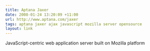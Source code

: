```yaml
---
title: Aptana Jaxer
date: 2008-01-24 13:20:09 +11:00
url: http://www.aptana.com/jaxer
tags: aptana jaxer ajax javascript mozilla server opensource
layout: link
---
```

JavaScript-centric web application server built on Mozilla platform
